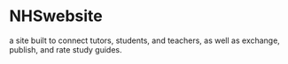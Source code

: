 # NHSwebsite
a site built to connect tutors, students, and teachers, as well as exchange, publish, and rate study guides.
